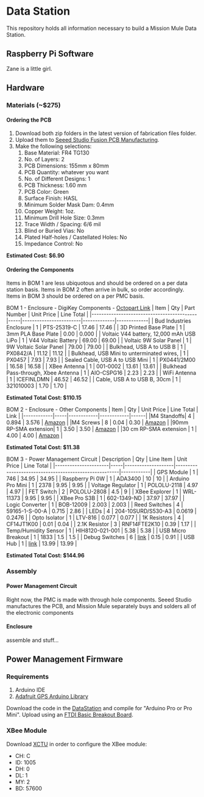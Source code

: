 # Data Station

This repository holds all information necessary to build a Mission Mule Data Station.

## Raspberry Pi Software
Zane is a little girl.

## Hardware
### Materials (~$275)
#### Ordering the PCB
1. Download both zip folders in the latest version of fabrication files folder.
2. Upload them to [Seeed Studio Fusion PCB Manufacturing](https://www.seeedstudio.com/fusion_pcb.html).
3. Make the following selections:
    1. Base Material: FR4 TG130
    2. No. of Layers: 2
    3. PCB Dimensions: 155mm x 80mm
    4. PCB Quantity: whatever you want
    5. No. of Different Designs: 1
    6. PCB Thickness: 1.60 mm
    7. PCB Color: Green
    8. Surface Finish: HASL
    9. Minimum Solder Mask Dam: 0.4mm
    10. Copper Weight: 1oz.
    11. Minimum Drill Hole Size: 0.3mm
    12. Trace Width / Spacing: 6/6 mil
    13. Blind or Buried Vias: No
    14. Plated Half-holes / Castellated Holes: No
    15. Impedance Control: No
    
**Estimated Cost: $6.90**

#### Ordering the Components

Items in BOM 1  are less ubiquotous and should be ordered on a per data station basis. Items in BOM 2 often arrive in bulk, so order accordingly. Items in BOM 3 should be ordered on a per PMC basis. 

BOM 1 - Enclosure - DigiKey Components - [Octopart Link](https://octopart.com/bom-tool/w3m3v7al)
| Item                                      | Qty | Part Number            | Unit Price  | Line Total  | 
|-------------------------------------------|-----|------------------------|-------------|-------------| 
| Bud Industries Enclosure                  | 1   | PTS-25319-C            | 17.46       | 17.46       | 
| 3D Printed Base Plate                     | 1   | 3mm PLA Base Plate     | 0.00        | 0.000       | 
| Voltaic V44 battery, 12,000 mAh USB LiPo  | 1   | V44 Voltaic Battery    | 69.00       | 69.00       | 
| Voltaic 9W Solar Panel                    | 1   | 9W Voltaic Solar Panel | 79.00       | 79.00       | 
| Bulkhead, USB A to USB B                  | 1   | PX0842/A               | 11.12       | 11.12       | 
| Bulkhead, USB Mini to unterminated wires, | 1   | PX0457                 | 7.93        | 7.93        | 
| Sealed Cable, USB A to USB Mini           | 1   | PX0441/2M00            | 16.58       | 16.58       |
| XBee Antenna                              | 1   | 001-0002               | 13.61       | 13.61       | 
| Bulkhead Pass-through, Xbee Antenna       | 1   | AIO-CSPG16             | 2.23        | 2.23        | 
| WiFi Antenna                              | 1   | ICEFINLDMN             | 46.52       | 46.52       | 
| Cable, USB A to USB B, 30cm               | 1   | 321010003              | 1.70        | 1.70        |

**Estimated Total Cost: $110.15**

BOM 2 - Enclosure - Other Components
| Item       | Qty | Unit Price | Line Total | Link | 
|------------|-----|------------|------------|------|
|M4 Standoffs| 4   | 0.894      | 3.576      | [Amazon](https://www.amazon.com/gp/product/B0177VG4Q8/ref=oh_aui_detailpage_o09_s00?ie=UTF8&psc=1) |
|M4 Screws   | 8   | 0.04       | 0.30       | [Amazon](https://www.amazon.com/gp/product/B07DF7GVRB/ref=oh_aui_detailpage_o09_s00?ie=UTF8&psc=1) |
|90mm RP-SMA extension| 1 | 3.50 | 3.50 | [Amazon](https://www.amazon.com/gp/product/B076TCPTKL/ref=oh_aui_detailpage_o05_s00?ie=UTF8&psc=1) |
|30 cm RP-SMA extension | 1 | 4.00 | 4.00 | [Amazon](https://www.amazon.com/Male-Female-Antenna-Extension-Cable/dp/B072VMHXSQ/ref=sr_1_sc_3?s=electronics&ie=UTF8&qid=1534375207&sr=1-3-spell&keywords=30+cm+rpsma+extesion) |

**Estimated Total Cost: $11.38**

BOM 3 - Power Management Circuit 
| Description          | Qty | Line Item          | Unit Price                                            | Line Total | 
|----------------------|-----|--------------------|-------------------------------------------------------|------------| 
| GPS Module           | 1   | 746                | 34.95                                                 | 34.95      | 
| Raspberry Pi 0W      | 1   | ADA3400            | 10                                                    | 10         | 
| Arduino Pro Mini     | 1   | 2378               | 9.95                                                  | 9.95       | 
| Voltage Regulator    | 1   | POLOLU-2118        | 4.97                                                  | 4.97       | 
| FET Switch           | 2   | POLOLU-2808        | 4.5                                                   | 9          | 
| XBee Explorer        | 1   | WRL-11373          | 9.95                                                  | 9.95       | 
| XBee Pro S3B         | 1   | 602-1349-ND        | 37.97                                                 | 37.97      | 
| Logic Converter      | 1   | BOB-12009          | 2.003                                                 | 2.003      | 
| Reed Switches        | 4   | 59165-1-S-00-A     | 0.715                                                 | 2.86       | 
| LEDs                 | 4   | 204-10SURD/S530-A3 | 0.0619                                                | 0.2476     | 
| Opto Isolator        | 1   | LTV-816            | 0.077                                                 | 0.077      | 
| 1K Resistors         | 4   | CF14JT1K00         | 0.01                                                  | 0.04       | 
| 2.1K Resistor        | 3   | RNF14FTE2K10       | 0.39                                                  | 1.17       | 
| Temp/Humidity Sensor | 1   | HIH8120-021-001    | 5.38                                                  | 5.38       | 
| USB Micro Breakout   | 1   | 1833               | 1.5                                                   | 1.5        | 
| Debug Switches       | 6   | [link](https://www.amazon.com/gp/product/B06XJN3K8K/ref=oh_aui_detailpage_o03_s00?ie=UTF8&psc=1) | 0.15 | 0.91 |
| USB Hub              | 1   | [link](https://www.amazon.com/MakerSpot-Stackable-Raspberry-Connector-Bluetooth/dp/B01IT1TLFQ) | 13.99 | 13.99 |

**Estimated Total Cost: $144.96**

### Assembly
#### Power Management Circuit
Right now, the PMC is made with through hole components. Seeed Studio manufactures the PCB, and Mission Mule separately buys and solders all of the electronic components

#### Enclosure
assemble and stuff...

## Power Management Firmware
### Requirements
1. Arduino IDE
2. [Adafruit GPS Arduino Library](https://github.com/adafruit/Adafruit_GPS)

Download the code in the [DataStation](https://github.com/missionmule/data-station/tree/master/DataStation) and compile for "Arduino Pro or Pro Mini". Upload  using an [FTDI Basic Breakout Board](https://www.sparkfun.com/products/9716).

### XBee Module
Download [XCTU](https://www.digi.com/products/xbee-rf-solutions/xctu-software/xctu) in order to configure the XBee module:
* CH: C
* ID: 1005
* DH: 0
* DL: 1
* MY: 2
* BD: 57600
